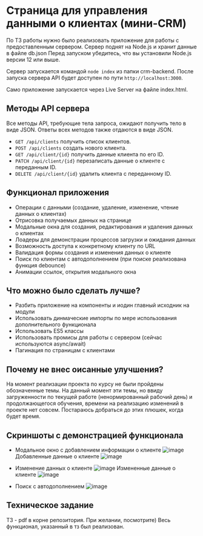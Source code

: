 # Страница для управления данными о клиентах (мини-CRM)

По ТЗ работы нужно было реализовать приложение для работы с предоставленным сервером. Сервер поднят на Node.js и хранит данные в файле db.json
Перед запуском убедитесь, что вы установили Node.js версии 12 или выше.

Сервер запускается командой `node index` из папки crm-backend.
После запуска сервера API будет доступен по пути `http://localhost:3000`.

Само приложение запускается через Live Server на файле index.html.

## Методы API сервера

Все методы API, требующие тела запроса, ожидают получить тело в виде JSON. Ответы всех методов также отдаются в виде JSON.

* `GET /api/clients` получить список клиентов.
* `POST /api/clients` создать нового клиента.
* `GET /api/client/{id}` получить данные клиента по его ID.
* `PATCH /api/client/{id}` перезаписать данные о клиенте с переданным ID.
* `DELETE /api/client/{id}` удалить клиента с переданному ID.

## Функционал приложения

- Операции с данными (создание, удаление, изменение, чтение данных о клиентах)
- Отрисовка получаемых данных на странице
- Модальные окна для создания, редактирования и удаления данных о клиентах
- Лоадеры для демонстрации процессов загрузки и ожидания данных
- Возможность доступа к конкретному клиенту по URL
- Валидация формы создания и изменения данных о клиенте
- Поиск по клиентам с автодополнением (при поиске реализована функция debounce)
- Анимации ссылок, открытия модального окна

## Что можно было сделать лучше?
- Разбить приложение на компоненты и иодин главный исходник на модули
- Использовать динмаческие импорты по мере использования дополнительного функционала
- Использовать ES5 классы
- Использовать промисы для работы с сервером (сейчас используются async/await)
- Пагинация по страницам с клиентами

## Почему не внес оисанные улучшения?
На момент реализации проекта по курсу не были пройдены обозначенные темы. На данный момент эти темы, но ввиду загруженности по текущей работе (ненормированный рабочий день) и продолжающегося обучения, времени на реализацию изменений в проекте нет совсем. Постараюсь добраться до этих плюшек, когда будет время.

## Скриншоты с демонстрацией функционала
- Модальное окно с добавлением информации о клиенте
![image](/crm-backend/readme_img/2022-11-20%2009.51.16.jpg)
Добавленные данные о клиенте
![image](/crm-backend/readme_img/%D0%A1%D0%BD%D0%B8%D0%BC%D0%BE%D0%BA%20%D1%8D%D0%BA%D1%80%D0%B0%D0%BD%D0%B0%202022-11-20%20%D0%B2%2009.54.24.png)

- Изменение данных о клиенте
![image](/crm-backend/readme_img/Снимок%20экрана%202022-11-20%20в%2009.56.50.png)
Измененные данные о клиенте
![image](/crm-backend/readme_img/Снимок%20экрана%202022-11-20%20в%2009.57.28.png)

- Поиск с автодополнением
![image](/crm-backend/readme_img/Снимок%20экрана%202022-11-20%20в%2009.59.56.png)

## Техническое задание
ТЗ - pdf в корне репозитория. При желании, посмотрите)
Весь функционал, указанный в тз был реализован.
